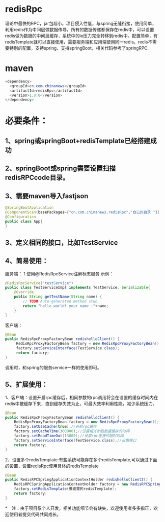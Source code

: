# redisRpc
理论中最快的RPC，jar包超小，项目侵入性低，与spring无缝衔接，使用简单，利用redis作为中间层做数据传导，所有的数据传递都保存在redis中，可以设置redis做为数据的中间层缓存，系统中的io压力完全转移到redis中。配置简单，有redisTemplate就可以直接使用，需要服务端和应用端使用同一redis。redis不需要特别的配置，支持spring，支持springBoot，相关代码参考了springRPC.

# maven
```Java
<dependency>
  <groupId>cn.com.chinanews</groupId>
  <artifactId>redisRpc</artifactId>
  <version>1.0.0</version>
</dependency>
```

# 必要条件：
## 1、spring或springBoot+redisTemplate已经搭建成功
## 2、springBoot或spring需要设置扫描redisRPCcode目录。
## 3、需要maven导入fastjson

```Java
@SpringBootApplication
@ComponentScan(basePackages={"cn.com.chinanews.redisRpc","自已的目录 "})
@Configuration
public class App{
}
```

## 3、定义相同的接口，比如TestService

## 4、简易使用：
服务端：
1.使用@RedisRpcService注解标志服务
示例：
```Java
@RedisRpcService("testService")
public class TestServiceImpl implements TestService, Serializable{
	@Override
	public String getTestName(String name) {
		// TODO Auto-generated method stub
		return "hello world! your name :"+name;
	}
}
```

客户端：
```Java
@Bean
public RedisRpcProxyFactoryBean redishelloClient() {
     RedisRpcProxyFactoryBean factory = new RedisRpcProxyFactoryBean();
     factory.setServiceInterface(TestService.class);
     return factory;
}
```
调用时，和spring的服务service一样的使用即可。


## 5、扩展使用：
1、客户端：设置开启rpc缓存后，相同参数的rpc调用将会在设置的缓存时间内在redis中被缓存下来，直到缓存失效为止，可最大效率利用性能，减少系统压力。
```Java
@Bean
public RedisRpcProxyFactoryBean redishelloClient() {
	RedisRpcProxyFactoryBean factory = new RedisRpcProxyFactoryBean();
	factory.setUseCache(true);//开启rpc缓存
	factory.setCacheTime(300000);//设置相关参数数据缓存的时间
	factory.setReadTimeOut(13000);//设置rpc连接的超时时间
	factory.setServiceInterface(TestService.class);//设置接口
	return factory;
}
```

2、设置多个redisTemplate:有些系统可能存在多个redisTemplate,可以通过下面的设置，设置redisRpc使用具体的redisTemplate
```Java
@Bean
public RedisRPCSpringApplicationContextHolder redishelloClient2() {
	RedisRPCSpringApplicationContextHolder factory = new RedisRPCSpringApplicationContextHolder();
	factory.setRedisTemplate(要设置的redisTemplate);
	return factory;
}
```

*　注：由于项目系个人开发，相关功能细节会有缺失，欢迎使用者多多指正，欢迎使用者提交代码共同成长。
